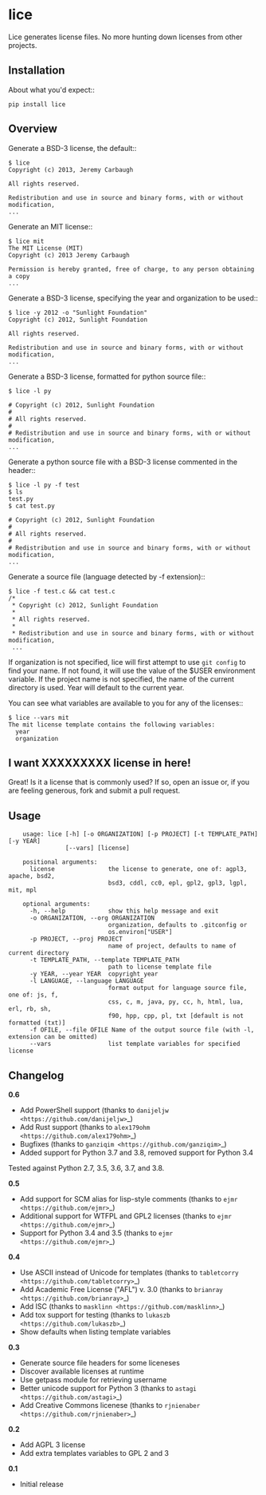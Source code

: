 # lice

Lice generates license files. No more hunting down licenses from other projects.

## Installation

About what you'd expect::

    pip install lice

## Overview

Generate a BSD-3 license, the default::

```console
$ lice
Copyright (c) 2013, Jeremy Carbaugh

All rights reserved.

Redistribution and use in source and binary forms, with or without modification,
...
```

Generate an MIT license::

```console
$ lice mit
The MIT License (MIT)
Copyright (c) 2013 Jeremy Carbaugh

Permission is hereby granted, free of charge, to any person obtaining a copy
...
```

Generate a BSD-3 license, specifying the year and organization to be used::

```console
$ lice -y 2012 -o "Sunlight Foundation"
Copyright (c) 2012, Sunlight Foundation

All rights reserved.

Redistribution and use in source and binary forms, with or without modification,
...
```

Generate a BSD-3 license, formatted for python source file::
 
```console
$ lice -l py

# Copyright (c) 2012, Sunlight Foundation
#
# All rights reserved.
#
# Redistribution and use in source and binary forms, with or without modification,
...
```

Generate a python source file with a BSD-3 license commented in the header::
 
```console
$ lice -l py -f test
$ ls
test.py
$ cat test.py

# Copyright (c) 2012, Sunlight Foundation
#
# All rights reserved.
#
# Redistribution and use in source and binary forms, with or without modification,
...
```

Generate a source file (language detected by -f  extension)::

```console
$ lice -f test.c && cat test.c
/*
 * Copyright (c) 2012, Sunlight Foundation
 *
 * All rights reserved.
 *
 * Redistribution and use in source and binary forms, with or without modification,
 ...
```

If organization is not specified, lice will first attempt to use `git config` to
find your name. If not found, it will use the value of the $USER environment
variable. If the project name is not specified, the name of the current 
directory is used. Year will default to the current year.

You can see what variables are available to you for any of the licenses::

```console
$ lice --vars mit
The mit license template contains the following variables:
  year
  organization
```

## I want XXXXXXXXX license in here!

Great! Is it a license that is commonly used? If so, open an issue or, if you 
are feeling generous, fork and submit a pull request.

## Usage

```console
    usage: lice [-h] [-o ORGANIZATION] [-p PROJECT] [-t TEMPLATE_PATH] [-y YEAR]
                [--vars] [license]

    positional arguments:
      license               the license to generate, one of: agpl3, apache, bsd2,
                            bsd3, cddl, cc0, epl, gpl2, gpl3, lgpl, mit, mpl

    optional arguments:
      -h, --help            show this help message and exit
      -o ORGANIZATION, --org ORGANIZATION
                            organization, defaults to .gitconfig or
                            os.environ["USER"]
      -p PROJECT, --proj PROJECT
                            name of project, defaults to name of current directory
      -t TEMPLATE_PATH, --template TEMPLATE_PATH
                            path to license template file
      -y YEAR, --year YEAR  copyright year
      -l LANGUAGE, --language LANGUAGE
                            format output for language source file, one of: js, f,
                            css, c, m, java, py, cc, h, html, lua, erl, rb, sh,
                            f90, hpp, cpp, pl, txt [default is not formatted (txt)]
      -f OFILE, --file OFILE Name of the output source file (with -l, extension can be omitted)
      --vars                list template variables for specified license
```

## Changelog

**0.6**

* Add PowerShell support (thanks to `danijeljw <https://github.com/danijeljw>`_)
* Add Rust support (thanks to `alex179ohm <https://github.com/alex179ohm>`_)
* Bugfixes (thanks to `ganziqim <https://github.com/ganziqim>`_)
* Added support for Python 3.7 and 3.8, removed support for Python 3.4

Tested against Python 2.7, 3.5, 3.6, 3.7, and 3.8.

**0.5**

* Add support for SCM alias for lisp-style comments (thanks to `ejmr <https://github.com/ejmr>`_)
* Additional support for WTFPL and GPL2 licenses (thanks to `ejmr <https://github.com/ejmr>`_)
* Support for Python 3.4 and 3.5 (thanks to `ejmr <https://github.com/ejmr>`_)

**0.4**

* Use ASCII instead of Unicode for templates (thanks to `tabletcorry <https://github.com/tabletcorry>`_)
* Add Academic Free License ("AFL") v. 3.0 (thanks to `brianray <https://github.com/brianray>`_)
* Add ISC (thanks to `masklinn <https://github.com/masklinn>`_)
* Add tox support for testing (thanks to `lukaszb <https://github.com/lukaszb>`_)
* Show defaults when listing template variables

**0.3**

* Generate source file headers for some liceneses
* Discover available licenses at runtime
* Use getpass module for retrieving username
* Better unicode support for Python 3 (thanks to `astagi <https://github.com/astagi>`_)
* Add Creative Commons licenese (thanks to `rjnienaber <https://github.com/rjnienaber>`_)

**0.2**

* Add AGPL 3 license
* Add extra templates variables to GPL 2 and 3

**0.1**

* Initial release
